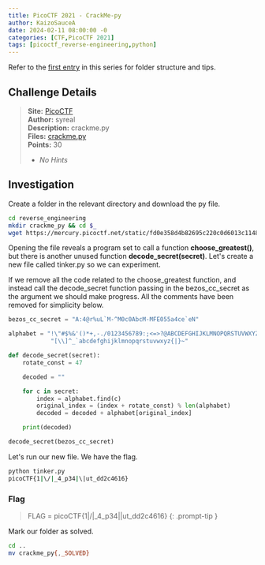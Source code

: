 ```yaml
---
title: PicoCTF 2021 - CrackMe-py
author: KaizoSauceA
date: 2024-02-11 08:00:00 -0
categories: [CTF,PicoCTF 2021]
tags: [picoctf_reverse-engineering,python]
---
```


Refer to the [first entry](../picoctf2021-obedient_cat) in this series for folder structure and tips.

## Challenge Details

> **Site:** [PicoCTF](https://play.picoctf.org/)  
> **Author:** syreal  
> **Description:** crackme.py  
> **Files:** [crackme.py](https://mercury.picoctf.net/static/fd0e358d4b82695c220c0d6013c11484/crackme.py)  
> **Points:** 30  
> * *No Hints*

## Investigation

Create a folder in the relevant directory and download the py file.

```bash
cd reverse_engineering
mkdir crackme_py && cd $_
wget https://mercury.picoctf.net/static/fd0e358d4b82695c220c0d6013c11484/crackme.py
```

Opening the file reveals a program set to call a function **choose_greatest()**, but there is another unused function **decode_secret(secret)**. Let's create a new file called tinker.py so we can experiment.

If we remove all the code related to the choose_greatest function, and instead call the decode_secret function passing in the bezos_cc_secret as the argument we should make progress. All the comments have been removed for simplicity below.

```python
bezos_cc_secret = "A:4@r%uL`M-^M0c0AbcM-MFE055a4ce`eN"

alphabet = "!\"#$%&'()*+,-./0123456789:;<=>?@ABCDEFGHIJKLMNOPQRSTUVWXYZ"+ \
            "[\\]^_`abcdefghijklmnopqrstuvwxyz{|}~"

def decode_secret(secret):
    rotate_const = 47

    decoded = ""

    for c in secret:
        index = alphabet.find(c)
        original_index = (index + rotate_const) % len(alphabet)
        decoded = decoded + alphabet[original_index]

    print(decoded)

decode_secret(bezos_cc_secret)
```

Let's run our new file. We have the flag.

```bash
python tinker.py 
picoCTF{1|\/|_4_p34|\|ut_dd2c4616}
```

### Flag

> FLAG = picoCTF{1|\/|_4_p34|\|ut_dd2c4616}
{: .prompt-tip }

Mark our folder as solved.

```bash
cd ..
mv crackme_py{,_SOLVED}
```